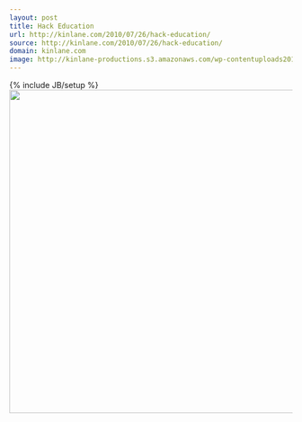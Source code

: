 ```yaml
---
layout: post
title: Hack Education
url: http://kinlane.com/2010/07/26/hack-education/
source: http://kinlane.com/2010/07/26/hack-education/
domain: kinlane.com
image: http://kinlane-productions.s3.amazonaws.com/wp-contentuploads201007gargoyletechnotext1.jpg
---
```

{% include JB/setup %}<a href="http://www.hackeducation.com/" target="_blank"><img class="alignnone" title="Hack Education" src="http://kinlane-productions.s3.amazonaws.com/wp-contentuploads201007gargoyletechnotext1.jpg" alt="" width="575" /></a>